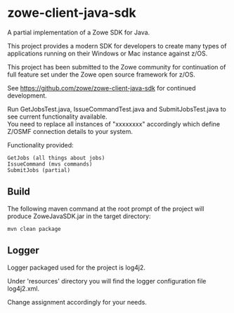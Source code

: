 # zowe-client-java-sdk

A partial implementation of a Zowe SDK for Java.  

This project provides a modern SDK for developers to create many types of applications running on their Windows or Mac instance against z/OS.
  
This project has been submitted to the Zowe community for continuation of full feature set under the Zowe open source framework for z/OS.

See https://github.com/zowe/zowe-client-java-sdk for continued development. 
  
Run GetJobsTest.java, IssueCommandTest.java and SubmitJobsTest.java to see current functionality available.  
You need to replace all instances of "xxxxxxxx" accordingly which define Z/OSMF connection details to your system.   
  
Functionality provided:  
  
    GetJobs (all things about jobs) 
    IssueCommand (mvs commands)
    SubmitJobs (partial)
    
## Build
  
The following maven command at the root prompt of the project will produce ZoweJavaSDK.jar in the target directory:
  
    mvn clean package  
  
## Logger  
  
Logger packaged used for the project is log4j2.  
  
Under 'resources' directory you will find the logger configuration file log4j2.xml.  
  
Change <Root level="debug"> assignment accordingly for your needs.  
  

  
